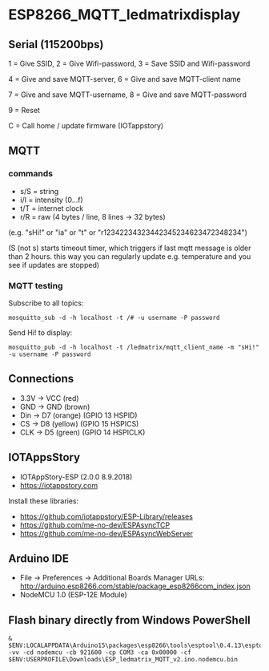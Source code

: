 # ESP8266_MQTT_ledmatrixdisplay

## Serial (115200bps)

1 = Give SSID, 2 = Give Wifi-password, 3 = Save SSID and Wifi-password

4 = Give and save MQTT-server, 6 = Give and save MQTT-client name

7 = Give and save MQTT-username, 8 = Give and save MQTT-password

9 = Reset

C = Call home / update firmware (IOTappstory)


## MQTT

### commands
- s/S = string
- i/I = intensity (0...f)
- t/T = internet clock
- r/R = raw (4 bytes / line, 8 lines -> 32 bytes)

(e.g. "sHi!" or "ia" or "t" or "r12342234323442345234623472348234")

(S (not s) starts timeout timer, which triggers if last mqtt message is older than 2 hours. this way you can regularly update e.g. temperature and you see if updates are stopped)

### MQTT testing

Subscribe to all topics:
```
mosquitto_sub -d -h localhost -t /# -u username -P password
```
Send Hi! to display:
```
mosquitto_pub -d -h localhost -t /ledmatrix/mqtt_client_name -m "sHi!" -u username -P password
```

## Connections
- 3.3V -> VCC (red) 
- GND -> GND (brown)
- Din -> D7 (orange) (GPIO 13 HSPID)
- CS -> D8 (yellow) (GPIO 15 HSPICS)
- CLK -> D5 (green) (GPIO 14 HSPICLK)

## IOTAppsStory

- IOTAppStory-ESP (2.0.0 8.9.2018)
- https://iotappstory.com

Install these libraries:
- https://github.com/iotappstory/ESP-Library/releases
- https://github.com/me-no-dev/ESPAsyncTCP
- https://github.com/me-no-dev/ESPAsyncWebServer

## Arduino IDE

- File -> Preferences -> Additional Boards Manager URLs: http://arduino.esp8266.com/stable/package_esp8266com_index.json
- NodeMCU 1.0 (ESP-12E Module)

## Flash binary directly from Windows PowerShell

```
& $ENV:LOCALAPPDATA\Arduino15\packages\esp8266\tools\esptool\0.4.13\esptool.exe -vv -cd nodemcu -cb 921600 -cp COM3 -ca 0x00000 -cf $ENV:USERPROFILE\Downloads\ESP_ledmatrix_MQTT_v2.ino.nodemcu.bin
```
